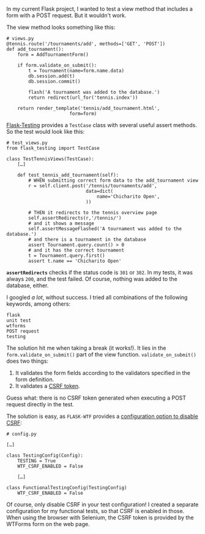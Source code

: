 <!-- 
.. title: Disable CSRF validation when unit-testing a Flask app!
.. slug: disable-csrf-validation-when-unit-testing-a-flask-app
.. date: 2016-11-14 16:45:58 UTC-06:00
.. tags: python, testing, flask, csrf
.. category:
.. link: 
.. description: Why you need to disable CSRF checks when unit-testing a Flask app.
.. type: text
-->

In my current Flask project, I wanted to test a view method that includes a form with a POST request. But it wouldn't work. 

The view method looks something like this:

    # views.py
    @tennis.route('/tournaments/add', methods=['GET', 'POST'])
    def add_tournament():
        form = AddTournamentForm()
        
        if form.validate_on_submit():
            t = Tournament(name=form.name.data)
            db.session.add(t)
            db.session.commit()
            
            flash('A tournament was added to the database.')
            return redirect(url_for('tennis.index'))

        return render_template('tennis/add_tournament.html',
                           form=form)
      
   
[Flask-Testing](https://pythonhosted.org/Flask-Testing/) provides a <code>TestCase</code> class with several useful assert methods. So the test would look like this:

    # test_views.py  
    from flask_testing import TestCase
    
    class TestTennisViews(TestCase):    
        […]   
          
        def test_tennis_add_tournament(self):
            # WHEN submitting correct form data to the add_tournament view
            r = self.client.post('/tennis/tournaments/add',
                                 data=dict(
                                     name='Chicharito Open',
                                 ))
        
            # THEN it redirects to the tennis overview page
            self.assertRedirects(r,'/tennis/')
            # and it shows a message
            self.assertMessageFlashed('A tournament was added to the database.')
            # and there is a tournament in the database
            assert Tournament.query.count() > 0
            # and it has the correct tournament
            t = Tournament.query.first()
            assert t.name == 'Chicharito Open'

**<code>assertRedirects</code>** checks if the status code is <code>301</code> or <code>302</code>. In my tests, it was always <code>200</code>, and the test failed. Of course, nothing was added to the database, either.

I googled _a lot_, without success. I tried all combinations of the following keywords, among others:

    flask
    unit test
    wtforms
    POST request
    testing

The solution hit me when taking a break (it works!). It lies in the <code>form.validate_on_submit()</code> part of the view function. <code>validate_on_submit()</code> does two things:

1. It validates the form fields according to the validators specified in the form definition.
2. It validates a [CSRF token](https://flask-wtf.readthedocs.io/en/stable/csrf.html).

Guess what: there is no CSRF token generated when executing a POST request directly in the test.

The solution is easy, as <code>FLASK-WTF</code> provides a [configuration option to disable CSRF](https://flask-wtf.readthedocs.io/en/stable/config.html#forms-and-csrf):

    # config.py
    
    […]
    
    class TestingConfig(Config):
        TESTING = True
        WTF_CSRF_ENABLED = False
        
        […]
        
    class FunctionalTestingConfig(TestingConfig)
        WTF_CSRF_ENABLED = False

Of course, only disable CSRF in your test configuration! I created a separate configuration for my functional tests, so that CSRF is enabled in those. When using the browser with Selenium, the CSRF token is provided by the WTForms form on the web page.
